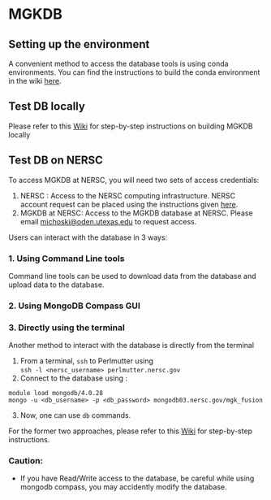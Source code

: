 # **MGKDB**

## Setting up the environment
A convenient method to access the database tools is using conda environments.
You can find the instructions to build the conda environment in the wiki [here](https://github.com/Sapientai/MGKDB/wiki/Setting-up-the-environment).

## Test DB  locally
Please refer to this [Wiki](https://github.com/Sapientai/MGKDB/wiki/Local-MGKDB) for step-by-step instructions on building MGKDB locally

## Test DB on NERSC

To access MGKDB at NERSC, you will need two sets of access credentials: 
1. NERSC : Access to the NERSC computing infrastructure. NERSC account request can be placed using the instructions given [here](https://docs.nersc.gov/accounts/).
2. MGKDB at NERSC: Access to the MGKDB database at NERSC. Please email michoski@oden.utexas.edu to request access.

Users can interact with the database in 3 ways: 
### 1. Using Command Line tools
Command line tools can be used to download data from the database and upload data to the database.

### 2. Using MongoDB Compass GUI

### 3. Directly using the terminal
Another method to interact with the database is directly from the terminal
1. From a terminal, `ssh` to Perlmutter using \
   ```ssh -l <nersc_username> perlmutter.nersc.gov```
3. Connect to the database using : 
```
module load mongodb/4.0.28
mongo -u <db_username> -p <db_password> mongodb03.nersc.gov/mgk_fusion
```
3. Now, one can use `db` commands.

For the former two approaches, please refer to this [Wiki](https://github.com/Sapientai/MGKDB/wiki/MGKDB-at-NERSC) for step-by-step instructions.

### Caution:
* If you have Read/Write access to the database, be careful while using mongodb compass, you may accidently modify the database.  
